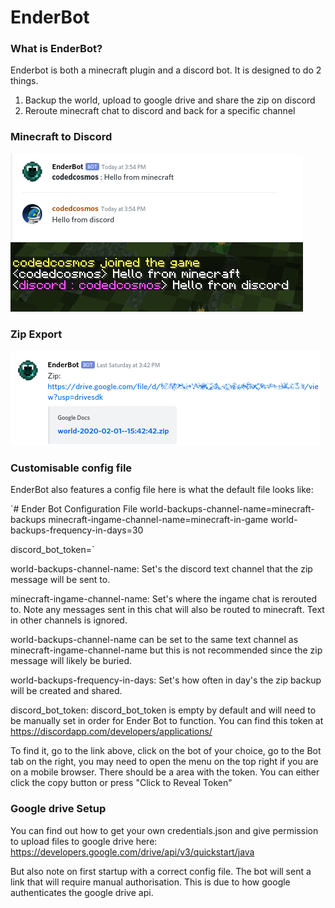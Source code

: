 # EnderBot

### What is EnderBot?
Enderbot is both a minecraft plugin and a discord bot. It is designed to do 2 things.
1) Backup the world, upload to google drive and share the zip on discord
2) Reroute minecraft chat to discord and back for a specific channel

### Minecraft to Discord
![](screenshots/discordtominecraft.png)

### Zip Export
![](screenshots/zip.png)

### Customisable config file
EnderBot also features a config file here is what the default file looks like:

`# Ender Bot Configuration File
world-backups-channel-name=minecraft-backups
minecraft-ingame-channel-name=minecraft-in-game
world-backups-frequency-in-days=30

discord_bot_token=`

world-backups-channel-name:
Set's the discord text channel that the zip message will be sent to.

minecraft-ingame-channel-name:
Set's where the ingame chat is rerouted to. Note any messages sent in this chat will also be routed to minecraft. Text in other channels is ignored. 

world-backups-channel-name can be set to the same text channel as minecraft-ingame-channel-name but this is not recommended since the zip message will likely be buried.

world-backups-frequency-in-days:
Set's how often in day's the zip backup will be created and shared.

discord_bot_token:
discord_bot_token is empty by default and will need to be manually set in order for Ender Bot to function. You can find this token at https://discordapp.com/developers/applications/

To find it, go to the link above, click on the bot of your choice, go to the Bot tab on the right, you may need to open the menu on the top right if you are on a mobile browser. There should be a area with the token. You can either click the copy button or press "Click to Reveal Token"

### Google drive Setup
You can find out how to get your own credentials.json and give permission to upload files to google drive here:
https://developers.google.com/drive/api/v3/quickstart/java

But also note on first startup with a correct config file. The bot will sent a link that will require manual authorisation. This is due to how google authenticates the google drive api. 
